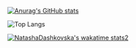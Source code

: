 [![Anurag's GitHub stats](https://github-readme-stats.vercel.app/api?username=NatashaDashkovska)](https://github.com/anuraghazra/github-readme-stats)

![Top Langs](https://github-readme-stats.vercel.app/api/top-langs/?username=NatashaDashkovska&langs_count=8&layout=compact)

[![NatashaDashkovska's wakatime stats2](https://github-readme-stats.vercel.app/api/wakatime?username=NatashaDashkovska)](https://github.com/anuraghazra/github-readme-stats)

